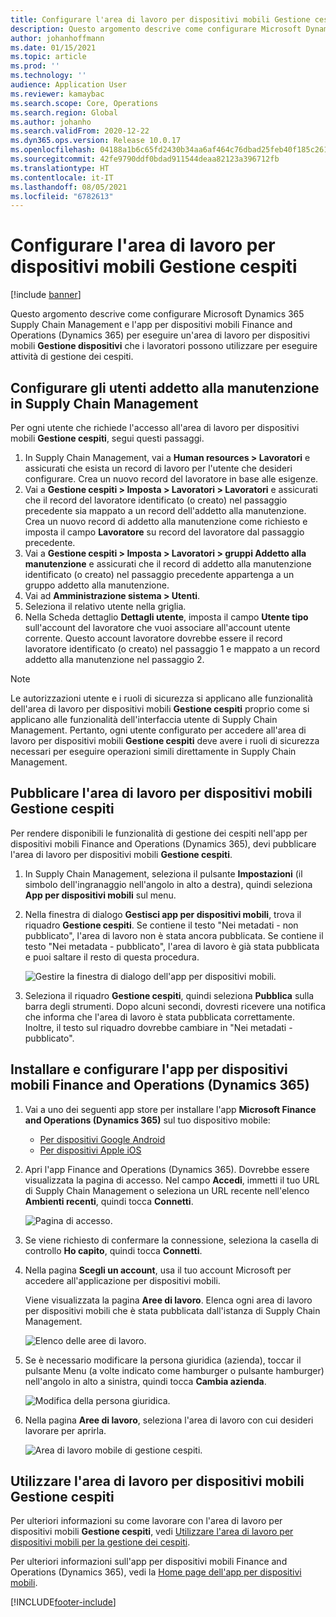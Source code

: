 ```yaml
---
title: Configurare l'area di lavoro per dispositivi mobili Gestione cespiti
description: Questo argomento descrive come configurare Microsoft Dynamics 365 Supply Chain Management e l'app per dispositivi mobili Finance and Operations (Dynamics 365) per eseguire un'area di lavoro per dispositivi mobili Gestione dispositivi che i lavoratori possono utilizzare per eseguire attività di gestione dei cespiti.
author: johanhoffmann
ms.date: 01/15/2021
ms.topic: article
ms.prod: ''
ms.technology: ''
audience: Application User
ms.reviewer: kamaybac
ms.search.scope: Core, Operations
ms.search.region: Global
ms.author: johanho
ms.search.validFrom: 2020-12-22
ms.dyn365.ops.version: Release 10.0.17
ms.openlocfilehash: 04188a1b6c65fd2430b34aa6af464c76dbad25feb40f185c261e10896bb2396b
ms.sourcegitcommit: 42fe9790ddf0bdad911544deaa82123a396712fb
ms.translationtype: HT
ms.contentlocale: it-IT
ms.lasthandoff: 08/05/2021
ms.locfileid: "6782613"
---
```

# <a name="set-up-the-asset-management-mobile-workspace"></a>Configurare l'area di lavoro per dispositivi mobili Gestione cespiti

[!include [banner](../includes/banner.md)]

Questo argomento descrive come configurare Microsoft Dynamics 365 Supply Chain Management e l'app per dispositivi mobili Finance and Operations (Dynamics 365) per eseguire un'area di lavoro per dispositivi mobili **Gestione dispositivi** che i lavoratori possono utilizzare per eseguire attività di gestione dei cespiti.

## <a name="set-up-maintenance-worker-users-in-supply-chain-management"></a>Configurare gli utenti addetto alla manutenzione in Supply Chain Management

Per ogni utente che richiede l'accesso all'area di lavoro per dispositivi mobili **Gestione cespiti**, segui questi passaggi.

1. In Supply Chain Management, vai a **Human resources \> Lavoratori** e assicurati che esista un record di lavoro per l'utente che desideri configurare. Crea un nuovo record del lavoratore in base alle esigenze.
1. Vai a **Gestione cespiti \> Imposta \> Lavoratori \> Lavoratori** e assicurati che il record del lavoratore identificato (o creato) nel passaggio precedente sia mappato a un record dell'addetto alla manutenzione. Crea un nuovo record di addetto alla manutenzione come richiesto e imposta il campo **Lavoratore** su record del lavoratore dal passaggio precedente.
1. Vai a **Gestione cespiti \> Imposta \> Lavoratori \> gruppi Addetto alla manutenzione** e assicurati che il record di addetto alla manutenzione identificato (o creato) nel passaggio precedente appartenga a un gruppo addetto alla manutenzione.
1. Vai ad **Amministrazione sistema \> Utenti**.
1. Seleziona il relativo utente nella griglia.
1. Nella Scheda dettaglio **Dettagli utente**, imposta il campo **Utente tipo** sull'account del lavoratore che vuoi associare all'account utente corrente. Questo account lavoratore dovrebbe essere il record lavoratore identificato (o creato) nel passaggio 1 e mappato a un record addetto alla manutenzione nel passaggio 2.

> [!NOTE]
> Le autorizzazioni utente e i ruoli di sicurezza si applicano alle funzionalità dell'area di lavoro per dispositivi mobili **Gestione cespiti** proprio come si applicano alle funzionalità dell'interfaccia utente di Supply Chain Management. Pertanto, ogni utente configurato per accedere all'area di lavoro per dispositivi mobili **Gestione cespiti** deve avere i ruoli di sicurezza necessari per eseguire operazioni simili direttamente in Supply Chain Management.

## <a name="publish-the-asset-management-mobile-workspace"></a>Pubblicare l'area di lavoro per dispositivi mobili Gestione cespiti

Per rendere disponibili le funzionalità di gestione dei cespiti nell'app per dispositivi mobili Finance and Operations (Dynamics 365), devi pubblicare l'area di lavoro per dispositivi mobili **Gestione cespiti**.

1. In Supply Chain Management, seleziona il pulsante **Impostazioni** (il simbolo dell'ingranaggio nell'angolo in alto a destra), quindi seleziona **App per dispositivi mobili** sul menu.
1. Nella finestra di dialogo **Gestisci app per dispositivi mobili**, trova il riquadro **Gestione cespiti**. Se contiene il testo "Nei metadati - non pubblicato", l'area di lavoro non è stata ancora pubblicata. Se contiene il testo "Nei metadata - pubblicato", l'area di lavoro è già stata pubblicata e puoi saltare il resto di questa procedura.

    ![Gestire la finestra di dialogo dell'app per dispositivi mobili.](media/mobile-workspaces.png "Gestire la finestra di dialogo dell'app per dispositivi mobili")

1. Seleziona il riquadro **Gestione cespiti**, quindi seleziona **Pubblica** sulla barra degli strumenti. Dopo alcuni secondi, dovresti ricevere una notifica che informa che l'area di lavoro è stata pubblicata correttamente. Inoltre, il testo sul riquadro dovrebbe cambiare in "Nei metadati - pubblicato".

## <a name="install-and-set-up-the-finance-and-operations-dynamics-365-mobile-app"></a>Installare e configurare l'app per dispositivi mobili Finance and Operations (Dynamics 365)

1. Vai a uno dei seguenti app store per installare l'app **Microsoft Finance and Operations (Dynamics 365)** sul tuo dispositivo mobile:

    - [Per dispositivi Google Android](https://go.microsoft.com/fwlink/?linkid=850662)
    - [Per dispositivi Apple iOS](https://go.microsoft.com/fwlink/?linkid=850663)

1. Apri l'app Finance and Operations (Dynamics 365). Dovrebbe essere visualizzata la pagina di accesso. Nel campo **Accedi**, immetti il tuo URL di Supply Chain Management o seleziona un URL recente nell'elenco **Ambienti recenti**, quindi tocca **Connetti**.

    ![Pagina di accesso.](media/mobile-app-sign-in.png "Pagina di accesso")

1. Se viene richiesto di confermare la connessione, seleziona la casella di controllo **Ho capito**, quindi tocca **Connetti**.
1. Nella pagina **Scegli un account**, usa il tuo account Microsoft per accedere all'applicazione per dispositivi mobili.

    Viene visualizzata la pagina **Aree di lavoro**. Elenca ogni area di lavoro per dispositivi mobili che è stata pubblicata dall'istanza di Supply Chain Management.

    ![Elenco delle aree di lavoro.](media/mobile-app-workspaces.png "Elenco delle aree di lavoro")

1. Se è necessario modificare la persona giuridica (azienda), toccar il pulsante Menu (a volte indicato come hamburger o pulsante hamburger) nell'angolo in alto a sinistra, quindi tocca **Cambia azienda**.

    ![Modifica della persona giuridica.](media/mobile-app-change-comp.png "Modifica della persona giuridica")

1. Nella pagina **Aree di lavoro**, seleziona l'area di lavoro con cui desideri lavorare per aprirla.

    ![Area di lavoro mobile di gestione cespiti.](media/mobile-app-asset-workspace.png "Area di lavoro mobile di gestione cespiti")

## <a name="work-with-the-asset-management-mobile-workspace"></a>Utilizzare l'area di lavoro per dispositivi mobili Gestione cespiti

Per ulteriori informazioni su come lavorare con l'area di lavoro per dispositivi mobili **Gestione cespiti**, vedi [Utilizzare l'area di lavoro per dispositivi mobili per la gestione dei cespiti](asset-management-mobile-workspace.md).

Per ulteriori informazioni sull'app per dispositivi mobili Finance and Operations (Dynamics 365), vedi la [Home page dell'app per dispositivi mobili](../../fin-ops-core/dev-itpro/mobile-apps/Mobile-app-home-page.md).


[!INCLUDE[footer-include](../../includes/footer-banner.md)]